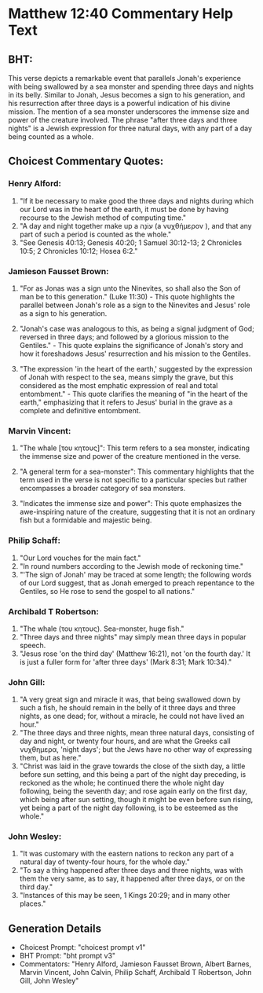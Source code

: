# Matthew 12:40 Commentary Help Text

## BHT:
This verse depicts a remarkable event that parallels Jonah's experience with being swallowed by a sea monster and spending three days and nights in its belly. Similar to Jonah, Jesus becomes a sign to his generation, and his resurrection after three days is a powerful indication of his divine mission. The mention of a sea monster underscores the immense size and power of the creature involved. The phrase "after three days and three nights" is a Jewish expression for three natural days, with any part of a day being counted as a whole.

## Choicest Commentary Quotes:
### Henry Alford:
1. "If it be necessary to make good the three days and nights during which our Lord was in the heart of the earth, it must be done by having recourse to the Jewish method of computing time."
2. "A day and night together make up a עוֹנָה (a νυχθήμερον ), and that any part of such a period is counted as the whole."
3. "See Genesis 40:13; Genesis 40:20; 1 Samuel 30:12-13; 2 Chronicles 10:5; 2 Chronicles 10:12; Hosea 6:2."

### Jamieson Fausset Brown:
1. "For as Jonas was a sign unto the Ninevites, so shall also the Son of man be to this generation." (Luke 11:30) - This quote highlights the parallel between Jonah's role as a sign to the Ninevites and Jesus' role as a sign to his generation. 

2. "Jonah's case was analogous to this, as being a signal judgment of God; reversed in three days; and followed by a glorious mission to the Gentiles." - This quote explains the significance of Jonah's story and how it foreshadows Jesus' resurrection and his mission to the Gentiles.

3. "The expression 'in the heart of the earth,' suggested by the expression of Jonah with respect to the sea, means simply the grave, but this considered as the most emphatic expression of real and total entombment." - This quote clarifies the meaning of "in the heart of the earth," emphasizing that it refers to Jesus' burial in the grave as a complete and definitive entombment.

### Marvin Vincent:
1. "The whale [του κητους]": This term refers to a sea monster, indicating the immense size and power of the creature mentioned in the verse.

2. "A general term for a sea-monster": This commentary highlights that the term used in the verse is not specific to a particular species but rather encompasses a broader category of sea monsters.

3. "Indicates the immense size and power": This quote emphasizes the awe-inspiring nature of the creature, suggesting that it is not an ordinary fish but a formidable and majestic being.

### Philip Schaff:
1. "Our Lord vouches for the main fact."
2. "In round numbers according to the Jewish mode of reckoning time."
3. "'The sign of Jonah' may be traced at some length; the following words of our Lord suggest, that as Jonah emerged to preach repentance to the Gentiles, so He rose to send the gospel to all nations."

### Archibald T Robertson:
1. "The whale (του κητους). Sea-monster, huge fish." 
2. "Three days and three nights" may simply mean three days in popular speech.
3. "Jesus rose 'on the third day' (Matthew 16:21), not 'on the fourth day.' It is just a fuller form for 'after three days' (Mark 8:31; Mark 10:34)."

### John Gill:
1. "A very great sign and miracle it was, that being swallowed down by such a fish, he should remain in the belly of it three days and three nights, as one dead; for, without a miracle, he could not have lived an hour."
2. "The three days and three nights, mean three natural days, consisting of day and night, or twenty four hours, and are what the Greeks call νυχθημερα, 'night days'; but the Jews have no other way of expressing them, but as here."
3. "Christ was laid in the grave towards the close of the sixth day, a little before sun setting, and this being a part of the night day preceding, is reckoned as the whole; he continued there the whole night day following, being the seventh day; and rose again early on the first day, which being after sun setting, though it might be even before sun rising, yet being a part of the night day following, is to be esteemed as the whole."

### John Wesley:
1. "It was customary with the eastern nations to reckon any part of a natural day of twenty-four hours, for the whole day."
2. "To say a thing happened after three days and three nights, was with them the very same, as to say, it happened after three days, or on the third day."
3. "Instances of this may be seen, 1 Kings 20:29; and in many other places."


## Generation Details
- Choicest Prompt: "choicest prompt v1"
- BHT Prompt: "bht prompt v3"
- Commentators: "Henry Alford, Jamieson Fausset Brown, Albert Barnes, Marvin Vincent, John Calvin, Philip Schaff, Archibald T Robertson, John Gill, John Wesley"

